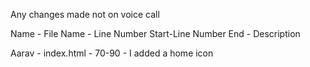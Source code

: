 Any changes made not on voice call


Name - File Name - Line Number Start-Line Number End - Description

Aarav - index.html - 70-90 - I added a home icon
